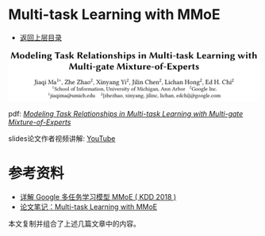 # Multi-task Learning with MMoE

* [返回上层目录](../google.md)



![paper](pic/paper.png)



pdf: [*Modeling Task Relationships in Multi-task Learning with Multi-gate Mixture-of-Experts*](https://dl.acm.org/doi/pdf/10.1145/3219819.3220007)

slides论文作者视频讲解: [YouTube](https://www.youtube.com/watch?time_continue=3&v=Dweg47Tswxw&feature=emb_logo)



# 参考资料

* [详解 Google 多任务学习模型 MMoE ( KDD 2018 )](https://www.infoq.cn/article/ShMttzIuB4idK*TsBE15)
* [论文笔记：Multi-task Learning with MMoE](https://zhuanlan.zhihu.com/p/55161704)

本文复制并组合了上述几篇文章中的内容。

